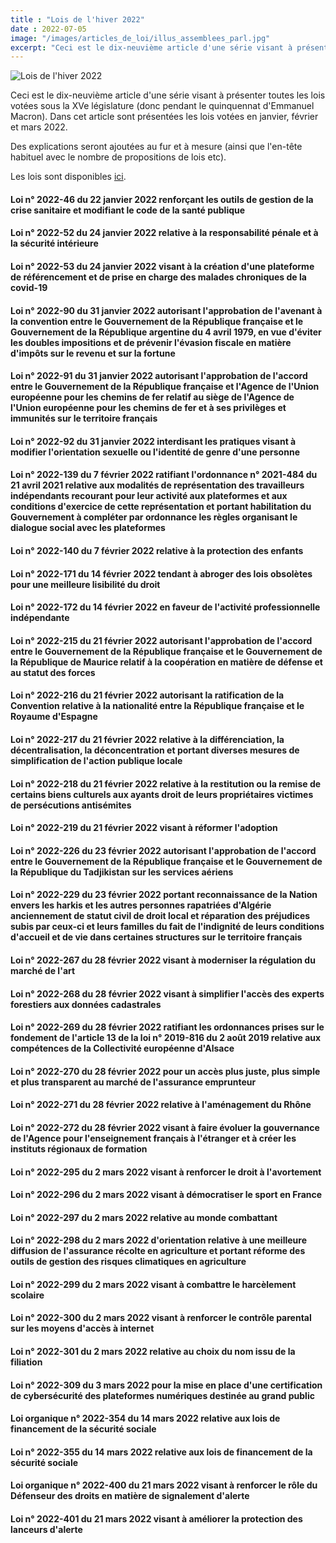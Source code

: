 ```yaml
---
title : "Lois de l'hiver 2022"
date : 2022-07-05
image: "/images/articles_de_loi/illus_assemblees_parl.jpg"
excerpt: "Ceci est le dix-neuvième article d'une série visant à présenter toutes les lois votées sous la XVe législature (donc pendant le quinquennat d'Emmanuel Macron). Dans cet article sont présentées les lois votées en janvier, février et mars 2022."
---
```


![Lois de l'hiver 2022](/images/articles_de_loi/illus_assemblees_parl.jpg)

Ceci est le dix-neuvième article d'une série visant à présenter toutes les lois votées sous la XVe législature (donc pendant le quinquennat d'Emmanuel Macron). Dans cet article sont présentées les lois votées en janvier, février et mars 2022.  

Des explications seront ajoutées au fur et à mesure (ainsi que l'en-tête habituel avec le nombre de propositions de lois etc).

Les lois sont disponibles [ici](https://www.legifrance.gouv.fr/search/jorf?tab_selection=jorf&query=%7B(%40ALL%5Bt%22*%22%5D)%7D&isAdvancedResult=true&datePublication=01%2F01%2F2022+%3E+31%2F03%2F2022&nature=o_ZqUg%3D%3D&typePagination=DEFAUT&sortValue=SIGNATURE_DATE_ASC&pageSize=50&page=1&tab_selection=jorf#jorf).

#### Loi n° 2022-46 du 22 janvier 2022 renforçant les outils de gestion de la crise sanitaire et modifiant le code de la santé publique ####

#### Loi n° 2022-52 du 24 janvier 2022 relative à la responsabilité pénale et à la sécurité intérieure ####

#### Loi n° 2022-53 du 24 janvier 2022 visant à la création d'une plateforme de référencement et de prise en charge des malades chroniques de la covid-19 ####

#### Loi n° 2022-90 du 31 janvier 2022 autorisant l'approbation de l'avenant à la convention entre le Gouvernement de la République française et le Gouvernement de la République argentine du 4 avril 1979, en vue d'éviter les doubles impositions et de prévenir l'évasion fiscale en matière d'impôts sur le revenu et sur la fortune ####

#### Loi n° 2022-91 du 31 janvier 2022 autorisant l'approbation de l'accord entre le Gouvernement de la République française et l'Agence de l'Union européenne pour les chemins de fer relatif au siège de l'Agence de l'Union européenne pour les chemins de fer et à ses privilèges et immunités sur le territoire français ####

#### Loi n° 2022-92 du 31 janvier 2022 interdisant les pratiques visant à modifier l'orientation sexuelle ou l'identité de genre d'une personne ####

#### Loi n° 2022-139 du 7 février 2022 ratifiant l'ordonnance n° 2021-484 du 21 avril 2021 relative aux modalités de représentation des travailleurs indépendants recourant pour leur activité aux plateformes et aux conditions d'exercice de cette représentation et portant habilitation du Gouvernement à compléter par ordonnance les règles organisant le dialogue social avec les plateformes ####

#### Loi n° 2022-140 du 7 février 2022 relative à la protection des enfants ####

#### Loi n° 2022-171 du 14 février 2022 tendant à abroger des lois obsolètes pour une meilleure lisibilité du droit ####

#### Loi n° 2022-172 du 14 février 2022 en faveur de l'activité professionnelle indépendante ####

#### Loi n° 2022-215 du 21 février 2022 autorisant l'approbation de l'accord entre le Gouvernement de la République française et le Gouvernement de la République de Maurice relatif à la coopération en matière de défense et au statut des forces ####

#### Loi n° 2022-216 du 21 février 2022 autorisant la ratification de la Convention relative à la nationalité entre la République française et le Royaume d'Espagne ####

#### Loi n° 2022-217 du 21 février 2022 relative à la différenciation, la décentralisation, la déconcentration et portant diverses mesures de simplification de l'action publique locale ####

#### Loi n° 2022-218 du 21 février 2022 relative à la restitution ou la remise de certains biens culturels aux ayants droit de leurs propriétaires victimes de persécutions antisémites ####

#### Loi n° 2022-219 du 21 février 2022 visant à réformer l'adoption ####

#### Loi n° 2022-226 du 23 février 2022 autorisant l'approbation de l'accord entre le Gouvernement de la République française et le Gouvernement de la République du Tadjikistan sur les services aériens ####

#### Loi n° 2022-229 du 23 février 2022 portant reconnaissance de la Nation envers les harkis et les autres personnes rapatriées d'Algérie anciennement de statut civil de droit local et réparation des préjudices subis par ceux-ci et leurs familles du fait de l'indignité de leurs conditions d'accueil et de vie dans certaines structures sur le territoire français ####

#### Loi n° 2022-267 du 28 février 2022 visant à moderniser la régulation du marché de l'art ####

#### Loi n° 2022-268 du 28 février 2022 visant à simplifier l'accès des experts forestiers aux données cadastrales ####

#### Loi n° 2022-269 du 28 février 2022 ratifiant les ordonnances prises sur le fondement de l'article 13 de la loi n° 2019-816 du 2 août 2019 relative aux compétences de la Collectivité européenne d'Alsace ####

#### Loi n° 2022-270 du 28 février 2022 pour un accès plus juste, plus simple et plus transparent au marché de l'assurance emprunteur ####

#### Loi n° 2022-271 du 28 février 2022 relative à l'aménagement du Rhône ####

#### Loi n° 2022-272 du 28 février 2022 visant à faire évoluer la gouvernance de l'Agence pour l'enseignement français à l'étranger et à créer les instituts régionaux de formation ####

#### Loi n° 2022-295 du 2 mars 2022 visant à renforcer le droit à l'avortement ####

#### Loi n° 2022-296 du 2 mars 2022 visant à démocratiser le sport en France ####

#### Loi n° 2022-297 du 2 mars 2022 relative au monde combattant ####

#### Loi n° 2022-298 du 2 mars 2022 d'orientation relative à une meilleure diffusion de l'assurance récolte en agriculture et portant réforme des outils de gestion des risques climatiques en agriculture ####

#### Loi n° 2022-299 du 2 mars 2022 visant à combattre le harcèlement scolaire ####

#### Loi n° 2022-300 du 2 mars 2022 visant à renforcer le contrôle parental sur les moyens d'accès à internet ####

#### Loi n° 2022-301 du 2 mars 2022 relative au choix du nom issu de la filiation ####

#### Loi n° 2022-309 du 3 mars 2022 pour la mise en place d'une certification de cybersécurité des plateformes numériques destinée au grand public ####

#### Loi organique n° 2022-354 du 14 mars 2022 relative aux lois de financement de la sécurité sociale ####

#### Loi n° 2022-355 du 14 mars 2022 relative aux lois de financement de la sécurité sociale ####

#### Loi organique n° 2022-400 du 21 mars 2022 visant à renforcer le rôle du Défenseur des droits en matière de signalement d'alerte ####

#### Loi n° 2022-401 du 21 mars 2022 visant à améliorer la protection des lanceurs d'alerte ####
